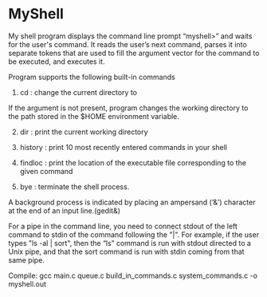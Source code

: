 # MyShell

My shell program displays the command line prompt “myshell>” and waits for the user's
command. It reads the user’s next command, parses it into separate tokens that are used to fill the
argument vector for the command to be executed, and executes it.

Program supports the following built-in commands 

1) cd <directory> : change the current directory to <directory>

If the <directory> argument is not present, program changes the working directory to
the path stored in the $HOME environment variable.

2) dir : print the current working directory

3) history : print 10 most recently entered commands in your shell

4) findloc <command> : print the location of the executable file corresponding to the given command

5) bye : terminate the shell process.


A background process is indicated by placing an ampersand (’&’) character at the end of an input line.(gedit&)

For a pipe in the command line, you need to connect stdout of the left command to stdin of
the command following the "|". For example, if the user types "ls -al | sort", then the “ls”
command is run with stdout directed to a Unix pipe, and that the sort command is run with
stdin coming from that same pipe.

Compile: gcc main.c queue.c build_in_commands.c system_commands.c -o myshell.out
